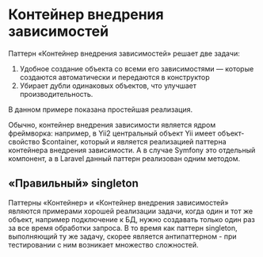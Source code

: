
# Контейнер внедрения зависимостей

Паттерн «Контейнер внедрения зависимостей» решает две задачи:
1. Удобное создание объекта со всеми его зависимостями — которые создаются автоматически и передаются в конструктор
2. Убирает дубли одинаковых объектов, что улучшает производительность.

В данном примере показана простейшая реализация.

Обычно, контейнер внедрения зависимости является ядром фреймворка: например, в Yii2 центральный объект Yii имеет 
объект-свойство $container, который и является реализацией паттерна контейнера внедрения зависимости. А в случае Symfony
это отдельный компонент, а в Laravel данный паттерн реализован одним методом.

## «Правильный» singleton

Паттерны «Контейнер» и «Контейнер внедрения зависимостей» являются примерами хорошей реализации задачи, когда один и тот 
же объект, например подключение к БД, нужно создавать только один раз за все время обработки запроса. В то время как 
паттерн singleton, выполняющий ту же задачу, скорее является антипаттерном - при тестировании с ним возникает множество 
сложностей.
